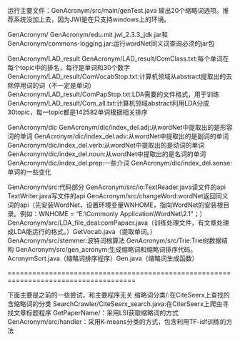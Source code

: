 运行主要文件：GenAcronym/src/main/genTest.java 输出20个缩略词选项。推荐系统没加上去，因为JWI是在只支持windows上的环境。

GenAcronym/
    GenAcronym/edu.mit.jwi_2.3.3_jdk.jar和GenAcronym/commons-logging.jar:运行wordNet同义词查询必须的jar包
  
GenAcronym/LAD_result
    GenAcronym/LAD_result/ComClass.txt:每个单词在每个topic中的排名，每行是单词和30个数字
    GenAcronym/LAD_result/ComVocabStop.txt:计算机领域从abstract提取出的去除停用词的词（不一定是单词）
    GenAcronym/LAD_result/ComPapStop.txt:LDA需要的文件格式，用于训练
    GenAcronym/LAD_result/Com_all.txt:计算机领域abstract利用LDA分成30topic，每一topic都是142582单词根据相关排序
  
GenAcronym/dic
    GenAcronym/dic/index_del.adj:从wordNet中提取出的是形容词的单词
    GenAcronym/dic/index_del.adv:从wordNet中提取出的是副词的单词
    GenAcronym/dic/index_del.verb:从wordNet中提取出的是动词的单词
    GenAcronym/dic/index_del.noun:从wordNet中提取出的是名词的单词
    GenAcronym/dic/index_del.prep:一些介词
    GenAcronym/dic/index_del.sense:单词的一些变化
  
GenAcronym/src:代码部分
    GenAcronym/src/io:TextReader.java读文件的api
                	    TextWriter.java写文件的api
    GenAcronym/src/changeWord:wordNet返回同义词的api（先安装WordNet，设置环境变量WNHOME，指向WordNet的安装根目录。例如：WNHOME = “E:\Commonly Application\WordNet\2.1”；）
    GenAcronym/src/LDA_file_deal:comPapaer.java（训练处理文件，有文章处理成LDA能运行的格式。）GetVocab.java（提取单词。）
    GenAcronym/src/stemmer:波特词根算法
    GenAcronym/src/Trie:Trie树数据结构 
    GenAcronym/src/gen_acronym:生成缩略词和缩略词排序代码。AcronymSort.java（缩略词排序程序）Gen.java（缩略词生成函数）

=====================================================================================

下面主要是之前的一些尝试，和主要程序无关
缩略词分类/:在CiteSeerx上查找的含缩略词的分类
SearchCrawler/CiteSeerx_search.java:在CiterSeerx上爬虫寻找文章标题程序
GetPaperName/：采用LSI获取缩略词的方式
GenAcronym/src/handler：采用K-means分类的方式，包含利用TF-idf训练的方法
